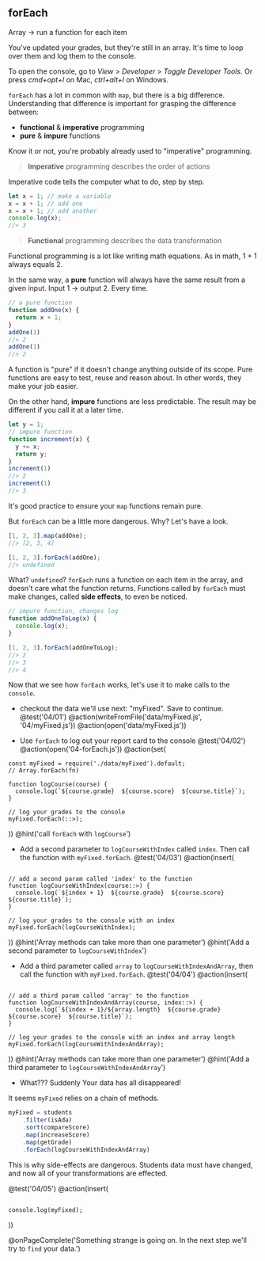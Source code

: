 ## forEach
Array -> run a function for each item

You've updated your grades, but they're still in an array. It's time to loop over them and log them to the console.

To open the console, go to *View* > *Developer* > *Toggle Developer Tools*. Or press *cmd+opt+I* on Mac, *ctrl+alt+I* on Windows.

`forEach` has a lot in common with `map`, but there is a big difference. Understanding that difference is important for grasping the difference between:

  * **functional** & **imperative** programming
  * **pure** & **impure** functions

Know it or not, you're probably already used to "imperative" programming.

> **Imperative** programming describes the order of actions

Imperative code tells the computer what to do, step by step.

```js
let x = 1; // make a variable
x = x + 1; // add one
x = x + 1; // add another
console.log(x);
//> 3
```

> **Functional** programming describes the data transformation

Functional programming is a lot like writing math equations. As in math, 1 + 1 always equals 2.

In the same way, a **pure** function will always have the same result from a given input. Input 1 -> output 2. Every time.

```js
// a pure function
function addOne(x) {
  return x + 1;
}
addOne(1)
//> 2
addOne(1)
//> 2
```

A function is "pure" if it doesn't change anything outside of its scope. Pure functions are easy to test, reuse and reason about. In other words, they make your job easier.

On the other hand, **impure** functions are less predictable. The result may be different if you call it at a later time.

```js
let y = 1;
// impure function
function increment(x) {
  y += x;
  return y;
}
increment(1)
//> 2
increment(1)
//> 3
```

It's good practice to ensure your `map` functions remain pure.

But `forEach` can be a little more dangerous. Why? Let's have a look.

```js
[1, 2, 3].map(addOne);
//> [2, 3, 4]

[1, 2, 3].forEach(addOne);
//> undefined
```

What? `undefined`? `forEach` runs a function on each item in the array, and doesn't care what the function returns. Functions called by `forEach` must make changes, called **side effects**, to even be noticed.

```js
// impure function, changes log
function addOneToLog(x) {
  console.log(x);
}

[1, 2, 3].forEach(addOneToLog);
//> 2
//> 3
//> 4
```

Now that we see how `forEach` works, let's use it to make calls to the `console`.

+ checkout the data we'll use next: "myFixed". Save to continue.
@test('04/01')
@action(writeFromFile('data/myFixed.js', '04/myFixed.js'))
@action(open('data/myFixed.js'))

+ Use `forEach` to log out your report card to the console
@test('04/02')
@action(open('04-forEach.js'))
@action(set(
```
const myFixed = require('./data/myFixed').default;
// Array.forEach(fn)

function logCourse(course) {
  console.log(`${course.grade}  ${course.score}  ${course.title}`);
}

// log your grades to the console
myFixed.forEach(::>);
```
))
@hint('call `forEach` with `logCourse`')

+ Add a second parameter to `logCourseWithIndex` called `index`. Then call the function with `myFixed.forEach`.
@test('04/03')
@action(insert(
```

// add a second param called 'index' to the function
function logCourseWithIndex(course::>) {
  console.log(`${index + 1}  ${course.grade}  ${course.score}  ${course.title}`);
}

// log your grades to the console with an index
myFixed.forEach(logCourseWithIndex);
```
))
@hint('Array methods can take more than one parameter')
@hint('Add a second parameter to `logCourseWithIndex`')

+ Add a third parameter called `array` to `logCourseWithIndexAndArray`, then call the function with `myFixed.forEach`.
@test('04/04')
@action(insert(
```

// add a third param called 'array' to the function
function logCourseWithIndexAndArray(course, index::>) {
  console.log(`${index + 1}/${array.length}  ${course.grade}  ${course.score}  ${course.title}`);
}

// log your grades to the console with an index and array length
myFixed.forEach(logCourseWithIndexAndArray);
```
))
@hint('Array methods can take more than one parameter')
@hint('Add a third parameter to `logCourseWithIndexAndArray`')

+ What??? Suddenly Your data has all disappeared!

It seems `myFixed` relies on a chain of methods.

```js
myFixed = students
    .filter(isAda)
    .sort(compareScore)
    .map(increaseScore)
    .map(getGrade)
    .forEach(logCourseWithIndexAndArray)
```

This is why side-effects are dangerous. Students data must have changed, and now all of your transformations are effected.

@test('04/05')
@action(insert(
```

console.log(myFixed);
```
))

@onPageComplete('Something strange is going on. In the next step we'll try to `find` your data.')
